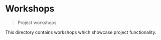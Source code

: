 # Workshops

> Project workshops.

<!-- Section to include introductory text. Make sure to keep an empty line after the intro `section` element and another before the `/section` close. -->

<section class="intro">

This directory contains workshops which showcase project functionality.

</section>

<!-- /.intro -->

<!-- Section for all links. Make sure to keep an empty line after the `section` element and another before the `/section` close. -->

<section class="links">

</section>

<!-- /.links -->
